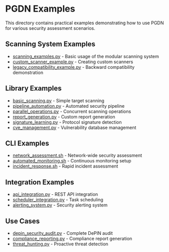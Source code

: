 # PGDN Examples

This directory contains practical examples demonstrating how to use PGDN for various security assessment scenarios.

## Scanning System Examples

- [scanning_examples.py](scanning_examples.py) - Basic usage of the modular scanning system
- [custom_scanner_example.py](custom_scanner_example.py) - Creating custom scanners
- [legacy_compatibility_example.py](legacy_compatibility_example.py) - Backward compatibility demonstration

## Library Examples

- [basic_scanning.py](library/basic_scanning.py) - Simple target scanning
- [pipeline_automation.py](library/pipeline_automation.py) - Automated security pipeline
- [parallel_operations.py](library/parallel_operations.py) - Concurrent scanning operations
- [report_generation.py](library/report_generation.py) - Custom report generation
- [signature_learning.py](library/signature_learning.py) - Protocol signature detection
- [cve_management.py](library/cve_management.py) - Vulnerability database management

## CLI Examples

- [network_assessment.sh](cli/network_assessment.sh) - Network-wide security assessment
- [automated_monitoring.sh](cli/automated_monitoring.sh) - Continuous monitoring setup
- [incident_response.sh](cli/incident_response.sh) - Rapid incident assessment

## Integration Examples

- [api_integration.py](integrations/api_integration.py) - REST API integration
- [scheduler_integration.py](integrations/scheduler_integration.py) - Task scheduling
- [alerting_system.py](integrations/alerting_system.py) - Security alerting system

## Use Cases

- [depin_security_audit.py](use_cases/depin_security_audit.py) - Complete DePIN audit
- [compliance_reporting.py](use_cases/compliance_reporting.py) - Compliance report generation
- [threat_hunting.py](use_cases/threat_hunting.py) - Proactive threat detection